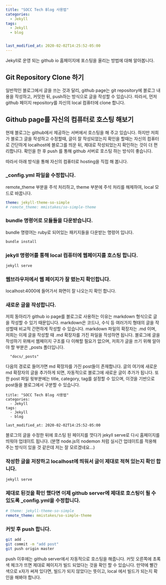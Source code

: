 ```yaml
---
title: "SOCC Tech Blog 사용법"
categories:
  - Jekyll
tags:
  - Jekyll
  - blog


last_modified_at: 2020-02-02T14:25:52-05:00
---
```


Jekyll로 운영 되는 github io 홈페이지에 포스팅을 올리는 방법에 대해 알아봅니다.

## Git Repository Clone 하기

일반적인 블로그에서 글을 쓰는 것과 달리, github page는 git repository에 블로그 내용을 작성하고, 커밋한 뒤, push하는 방식으로 글을 작성할 수 있습니다. 따라서, 먼저 github 페이지 repository를 자신의 local 컴퓨터에 clone 합니다.

## Github page를 자신의 컴퓨터로 호스팅 해보기

현재 블로그는 github에서 제공하는 서버에서 호스팅을 해 주고 있습니다. 하지만 저희가 블로그 글을 작성하고 수정할때, 글이 잘 작성되었는지 확인을 할때는 자신의 컴퓨터로 간단하게 localhost에 블로그를 띄운 뒤, 제대로 작성되었는지 확인하는 것이 더 편리합니다. 확인을 한 후 push 를 통해 github 서버로 호스팅 하는 방식이 좋습니다.

따라서 아래 방식을 통해 자신의 컴퓨터로 hosting을 직접 해 봅니다.

### _config.yml 파일을 수정합니다.

remote_theme 부분을 주석 처리하고, theme 부분에 주석 처리를 해제하여, local 모드로 바꿉니다.

```yaml
theme: jekyll-theme-so-simple
# remote_theme: mmistakes/so-simple-theme
```

### bundle 명령어로 모듈들을 다운받습니다.

bundle 명령어는 ruby로 되어있는 패키지들을 다운받는 명령어 입니다.
```bash
bundle install
```

### jekyll 명령어를 통해 local 컴퓨터에 웹페이지를 호스팅 합니다.

```bash
jekyll serve
```

### 웹브라우저에서 웹 페이지가 잘 떴는지 확인합니다.

localhost:4000에 들어가서 화면이 잘 나오는지 확인 합니다.

### 새로운 글을 작성합니다.

저희 동아리가 github io page를 블로그로 사용하는 이유는 markdown 형식으로 글을 작성할 수 있기 때문입니다.
markdown은 코드나, 수식 등 여러가지 형태의 글을 작성할때 비교적 간편하게 작성할 수 있습니다.
markdown 파일의 확장자는 .md 이며, 저희는 이제 글을 작성할 때 .md 확장자를 가진 파일을 작성하면 됩니다.
블로그에 글을 작성하기 위해서 웹페이지 구조를 다 이해할 필요가 없으며, 저희가 글을 쓰기 위해 알아야 할 부분은 _posts 폴더입니다. 
``` 
  "docs/_posts"
```
다음의 경로로 들어가면 md 확장자를 가진 post들이 존재합니다. 글의 여기에 새로운 md 확장자의 글을 추가하게 되면, 자동적으로 블로그에 새로운 글이 추가가 됩니다. 또한 post 파일 윗부분에는 title, category, tag를 설정할 수 있으며, 이것을 기반으로 post들을 블로그에서 구분할 수 있습니다.

```
title: "SOCC Tech Blog 사용법"
categories:
  - Jekyll
tags:
  - Jekyll
  - blog

last_modified_at: 2020-02-02T14:25:52-05:00
```

블로그의 글을 수정한 뒤에 호스팅 된 페이지를 껏다가 jekyll serve로 다시 홈페이지를 띄워야 업데이트 됩니다. (분명 node.js의 nodemon 처럼 실시간 업데이트를 적용해 주는 방식이 있을 것 같은데 저는 잘 모르겠네요...)


### 작성한 글을 저장하고 localhost에 띄워서 글이 제대로 적혀 있는지 확인 합니다.

```bash
jekyll serve
```

### 제대로 된것을 확인 했다면 이제 github server에 제대로 호스팅이 될 수 있도록 _config.yml을 수정합니다.

```yaml
# theme: jekyll-theme-so-simple
remote_theme: mmistakes/so-simple-theme
```

### 커밋 후 push 합니다.

```bash
git add .
git commit -m "add post"
git push origin master
```

push 이후에는 github server에서 자동적으로 호스팅을 해줍니다.
커밋 오른쪽에 초록색 체크가 뜨면 제대로 페이지가 빌드 되었다는 것을 확인 할 수 있습니다.
만약에 빨간색으로 x자가 써져 있다면, 빌드가 되지 않았다는 뜻이고, local 에서 빌드가 되는지 확인을 해봐야 합니다.


